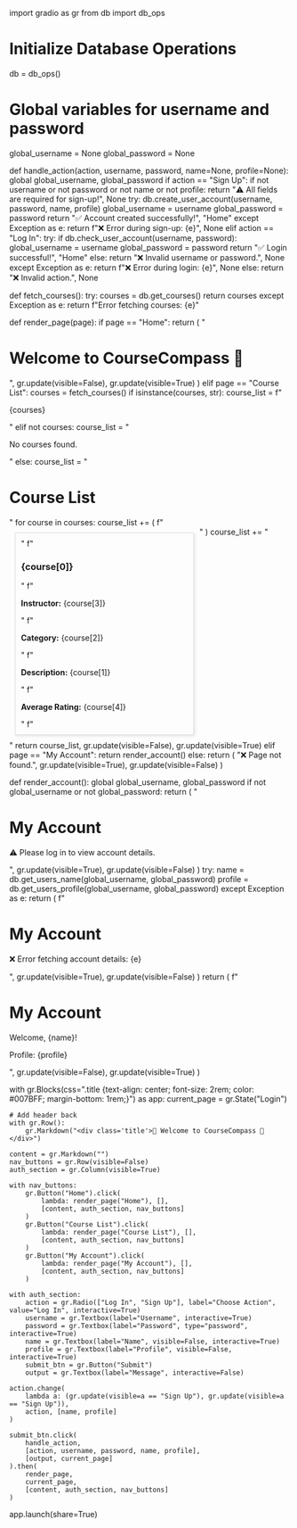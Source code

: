 import gradio as gr
from db import db_ops

# Initialize Database Operations
db = db_ops()

# Global variables for username and password
global_username = None
global_password = None

def handle_action(action, username, password, name=None, profile=None):
    global global_username, global_password
    if action == "Sign Up":
        if not username or not password or not name or not profile:
            return "⚠️ All fields are required for sign-up!", None
        try:
            db.create_user_account(username, password, name, profile)
            global_username = username
            global_password = password
            return "✅ Account created successfully!", "Home"
        except Exception as e:
            return f"❌ Error during sign-up: {e}", None
    elif action == "Log In":
        try:
            if db.check_user_account(username, password):
                global_username = username
                global_password = password
                return "✅ Login successful!", "Home"
            else:
                return "❌ Invalid username or password.", None
        except Exception as e:
            return f"❌ Error during login: {e}", None
    else:
        return "❌ Invalid action.", None

def fetch_courses():
    try:
        courses = db.get_courses()
        return courses
    except Exception as e:
        return f"Error fetching courses: {e}"

def render_page(page):
    if page == "Home":
        return (
            "<h1>Welcome to CourseCompass 🧭</h1>",
            gr.update(visible=False),
            gr.update(visible=True)
        )
    elif page == "Course List":
        courses = fetch_courses()
        if isinstance(courses, str):
            course_list = f"<p>{courses}</p>"
        elif not courses:
            course_list = "<p>No courses found.</p>"
        else:
            course_list = "<h1>Course List</h1><div style='display: flex; flex-wrap: wrap;'>"
            for course in courses:
                course_list += (
                    f"<div style='border: 1px solid #ddd; padding: 10px; margin: 10px; width: 300px; box-shadow: 2px 2px 5px rgba(0,0,0,0.1);'>"
                    f"<h3>{course[0]}</h3>"
                    f"<p><strong>Instructor:</strong> {course[3]}</p>"
                    f"<p><strong>Category:</strong> {course[2]}</p>"
                    f"<p><strong>Description:</strong> {course[1]}</p>"
                    f"<p><strong>Average Rating:</strong> {course[4]}</p>"
                    f"</div>"
                )
            course_list += "</div>"
        return course_list, gr.update(visible=False), gr.update(visible=True)
    elif page == "My Account":
        return render_account()
    else:
        return (
            "❌ Page not found.",
            gr.update(visible=True),
            gr.update(visible=False)
        )

def render_account():
    global global_username, global_password
    if not global_username or not global_password:
        return (
            "<h1>My Account</h1><p>⚠️ Please log in to view account details.</p>",
            gr.update(visible=True),
            gr.update(visible=False)
        )
    try:
        name = db.get_users_name(global_username, global_password)
        profile = db.get_users_profile(global_username, global_password)
    except Exception as e:
        return (
            f"<h1>My Account</h1><p>❌ Error fetching account details: {e}</p>",
            gr.update(visible=True),
            gr.update(visible=False)
        )
    return (
        f"<h1>My Account</h1><p>Welcome, {name}!</p><p>Profile: {profile}</p>",
        gr.update(visible=False),
        gr.update(visible=True)
    )

with gr.Blocks(css=".title {text-align: center; font-size: 2rem; color: #007BFF; margin-bottom: 1rem;}") as app:
    current_page = gr.State("Login")

    # Add header back
    with gr.Row():
        gr.Markdown("<div class='title'>🧭 Welcome to CourseCompass 🧭</div>")

    content = gr.Markdown("")
    nav_buttons = gr.Row(visible=False)
    auth_section = gr.Column(visible=True)

    with nav_buttons:
        gr.Button("Home").click(
            lambda: render_page("Home"), [], 
            [content, auth_section, nav_buttons]
        )
        gr.Button("Course List").click(
            lambda: render_page("Course List"), [], 
            [content, auth_section, nav_buttons]
        )
        gr.Button("My Account").click(
            lambda: render_page("My Account"), [], 
            [content, auth_section, nav_buttons]
        )

    with auth_section:
        action = gr.Radio(["Log In", "Sign Up"], label="Choose Action", value="Log In", interactive=True)
        username = gr.Textbox(label="Username", interactive=True)
        password = gr.Textbox(label="Password", type="password", interactive=True)
        name = gr.Textbox(label="Name", visible=False, interactive=True)
        profile = gr.Textbox(label="Profile", visible=False, interactive=True)
        submit_btn = gr.Button("Submit")
        output = gr.Textbox(label="Message", interactive=False)

    action.change(
        lambda a: (gr.update(visible=a == "Sign Up"), gr.update(visible=a == "Sign Up")),
        action, [name, profile]
    )

    submit_btn.click(
        handle_action,
        [action, username, password, name, profile],
        [output, current_page]
    ).then(
        render_page,
        current_page,
        [content, auth_section, nav_buttons]
    )

app.launch(share=True)